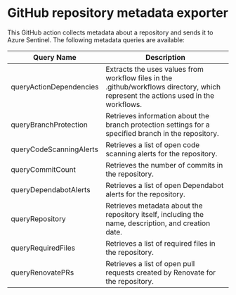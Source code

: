# GitHub repository metadata exporter

This GitHub action collects metadata about a repository and sends it to Azure Sentinel. The following metadata queries are available:

|Query Name|Description|
|----------|-----------|
|queryActionDependencies|Extracts the uses values from workflow files in the .github/workflows directory, which represent the actions used in the workflows.|
|queryBranchProtection|Retrieves information about the branch protection settings for a specified branch in the repository.|
|queryCodeScanningAlerts|Retrieves a list of open code scanning alerts for the repository.|
|queryCommitCount|Retrieves the number of commits in the repository.|
|queryDependabotAlerts|Retrieves a list of open Dependabot alerts for the repository.|
|queryRepository|Retrieves metadata about the repository itself, including the name, description, and creation date.|
|queryRequiredFiles|Retrieves a list of required files in the repository.|
|queryRenovatePRs|Retrieves a list of open pull requests created by Renovate for the repository.|
